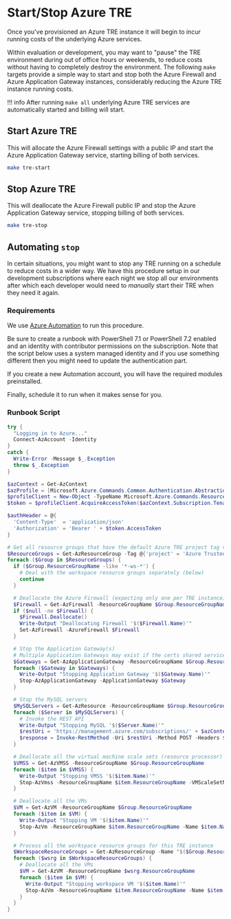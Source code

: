 # Start/Stop Azure TRE

Once you've provisioned an Azure TRE instance it will begin to incur running costs of the underlying Azure services.

Within evaluation or development, you may want to "pause" the TRE environment during out of office hours or weekends, to reduce costs without having to completely destroy the environment.  The following `make` targets provide a simple way to start and stop both the Azure Firewall and Azure Application Gateway instances, considerably reducing the Azure TRE instance running costs.

!!! info
    After running `make all` underlying Azure TRE services are automatically started and billing will start.

## Start Azure TRE

This will allocate the Azure Firewall settings with a public IP and start the Azure Application Gateway service, starting billing of both services.

```bash
make tre-start
```

## Stop Azure TRE

This will deallocate the Azure Firewall public IP and stop the Azure Application Gateway service, stopping billing of both services.

```bash
make tre-stop
```

## Automating `stop`

In certain situations, you might want to stop any TRE running on a schedule to reduce costs in a wider way.
We have this procedure setup in our development subscriptions where each night we stop all our environments after which each developer would need to _manually_ start their TRE when they need it again.

### Requirements

We use [Azure Automation](https://docs.microsoft.com/en-us/azure/automation/overview) to run this procedure.

Be sure to create a runbook with PowerShell 7.1 or PowerShell 7.2 enabled and an identity with contributor permissions on the subscription. Note that the script below uses a system managed identity and if you use something different then you might need to update the authentication part.

If you create a new Automation account, you will have the required modules preinstalled.

Finally, schedule it to run when it makes sense for you.

### Runbook Script

```powershell
try {
  "Logging in to Azure..."
  Connect-AzAccount -Identity
}
catch {
  Write-Error -Message $_.Exception
  throw $_.Exception
}

$azContext = Get-AzContext
$azProfile = [Microsoft.Azure.Commands.Common.Authentication.Abstractions.AzureRmProfileProvider]::Instance.Profile
$profileClient = New-Object -TypeName Microsoft.Azure.Commands.ResourceManager.Common.RMProfileClient -ArgumentList ($azProfile)
$token = $profileClient.AcquireAccessToken($azContext.Subscription.TenantId)

$authHeader = @{
  'Content-Type'  = 'application/json'
  'Authorization' = 'Bearer ' + $token.AccessToken
}

# Get all resource groups that have the default Azure TRE project tag value
$ResourceGroups = Get-AzResourceGroup -Tag @{'project' = 'Azure Trusted Research Environment' }
foreach ($Group in $ResourceGroups) {
  if ($Group.ResourceGroupName -like '*-ws-*') {
    # Deal with the workspace resource groups separately (below)
    continue
  }

  # Deallocate the Azure Firewall (expecting only one per TRE instance)
  $Firewall = Get-AzFirewall -ResourceGroupName $Group.ResourceGroupName
  if ($null -ne $Firewall) {
    $Firewall.Deallocate()
    Write-Output "Deallocating Firewall '$($Firewall.Name)'"
    Set-AzFirewall -AzureFirewall $Firewall
  }

  # Stop the Application Gateway(s)
  # Multiple Application Gateways may exist if the certs shared service is installed
  $Gateways = Get-AzApplicationGateway -ResourceGroupName $Group.ResourceGroupName
  foreach ($Gateway in $Gateways) {
    Write-Output "Stopping Application Gateway '$($Gateway.Name)'"
    Stop-AzApplicationGateway -ApplicationGateway $Gateway
  }

  # Stop the MySQL servers
  $MySQLServers = Get-AzResource -ResourceGroupName $Group.ResourceGroupName -ResourceType "Microsoft.DBforMySQL/servers"
  foreach ($Server in $MySQLServers) {
    # Invoke the REST API
    Write-Output "Stopping MySQL '$($Server.Name)'"
    $restUri = 'https://management.azure.com/subscriptions/' + $azContext.Subscription.Id + '/resourceGroups/' + $Group.ResourceGroupName + '/providers/Microsoft.DBForMySQL/servers/' + $Server.Name + '/stop?api-version=2020-01-01'
    $response = Invoke-RestMethod -Uri $restUri -Method POST -Headers $authHeader
  }

  # Deallocate all the virtual machine scale sets (resource processor)
  $VMSS = Get-AzVMSS -ResourceGroupName $Group.ResourceGroupName
  foreach ($item in $VMSS) {
    Write-Output "Stopping VMSS '$($item.Name)'"
    Stop-AzVmss -ResourceGroupName $item.ResourceGroupName -VMScaleSetName $item.Name -Force
  }

  # Deallocate all the VMs
  $VM = Get-AzVM -ResourceGroupName $Group.ResourceGroupName
  foreach ($item in $VM) {
    Write-Output "Stopping VM '$($item.Name)'"
    Stop-AzVm -ResourceGroupName $item.ResourceGroupName -Name $item.Name -Force
  }

  # Process all the workspace resource groups for this TRE instance
  $WorkspaceResourceGroups = Get-AzResourceGroup -Name "$($Group.ResourceGroupName)-ws-*"
  foreach ($wsrg in $WorkspaceResourceGroups) {
    # Deallocate all the VMs
    $VM = Get-AzVM -ResourceGroupName $wsrg.ResourceGroupName
    foreach ($item in $VM) {
      Write-Output "Stopping workspace VM '$($item.Name)'"
      Stop-AzVm -ResourceGroupName $item.ResourceGroupName -Name $item.Name -Force
    }
  }
}
```
